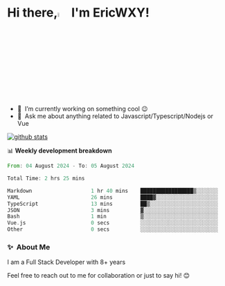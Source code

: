 # Hi there,<a href="https://ericwxy.github.io/"><img src="https://media.giphy.com/media/hvRJCLFzcasrR4ia7z/giphy.gif" width="5%"></a>  I'm EricWXY! 

- 🔭 &nbsp;I’m currently working on something cool :wink:
- 💬 &nbsp;Ask me about anything related to Javascript/Typescript/Nodejs or Vue


<a href="https://github.com/EricWXY"><img src="https://github-readme-stats.vercel.app/api?username=EricWXY" alt="github stats"></a>


📊 **Weekly development breakdown**

<!--START_SECTION:waka-->

```rust
From: 04 August 2024 - To: 05 August 2024

Total Time: 2 hrs 25 mins

Markdown                   1 hr 40 mins    █████████████████▒░░░░░░░   68.83 %
YAML                       26 mins         ████▓░░░░░░░░░░░░░░░░░░░░   18.16 %
TypeScript                 13 mins         ██▒░░░░░░░░░░░░░░░░░░░░░░   09.01 %
JSON                       3 mins          ▓░░░░░░░░░░░░░░░░░░░░░░░░   02.15 %
Bash                       1 min           ▒░░░░░░░░░░░░░░░░░░░░░░░░   01.30 %
Vue.js                     0 secs          ░░░░░░░░░░░░░░░░░░░░░░░░░   00.22 %
Other                      0 secs          ░░░░░░░░░░░░░░░░░░░░░░░░░   00.11 %
```

<!--END_SECTION:waka-->


### ✨&nbsp; About Me

I am a Full Stack Developer with 8+ years

Feel free to reach out to me for collaboration or just to say hi! 😊

